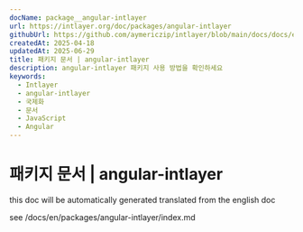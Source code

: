 ```yaml
---
docName: package__angular-intlayer
url: https://intlayer.org/doc/packages/angular-intlayer
githubUrl: https://github.com/aymericzip/intlayer/blob/main/docs/docs/en/packages/angular-intlayer/index.md
createdAt: 2025-04-18
updatedAt: 2025-06-29
title: 패키지 문서 | angular-intlayer
description: angular-intlayer 패키지 사용 방법을 확인하세요
keywords:
  - Intlayer
  - angular-intlayer
  - 국제화
  - 문서
  - JavaScript
  - Angular
---
```


# 패키지 문서 | angular-intlayer

this doc will be automatically generated translated from the english doc

see /docs/en/packages/angular-intlayer/index.md
